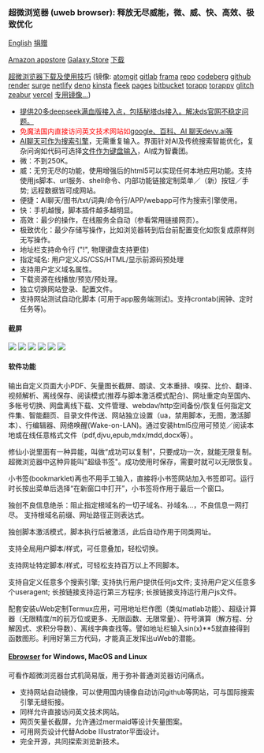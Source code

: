 ### 超微浏览器 (uweb browser): 释放无尽威能，微、威、快、高效、极致优化
<a href="README.md" onclick="if(notRepo()){location='../../en/readme/index.html#';return false;}">English</a>
<a href="zh/donate.md" onclick="if(notRepo()){location='../searchurl/donate.html#';return false;}">捐赠</a>


[Amazon appstore](https://www.amazon.com/TorApp-Info-uweb-browser-for-geeks/dp/B098QPR6N5)
[Galaxy.Store](https://galaxystore.samsung.com/detail/info.torapp.uweb)
<a href="en/download.md" onclick="if(notRepo()){location='../../en/changelog/index.html#';return false;}">下载</a>

[超微浏览器下载及使用技巧](https://repo.or.cz/uweb.git/blob_plain/HEAD:/zh/index.html)
(镜像: [atomgit](https://jamesfengcao.atomgit.net/uweb/zh/) [gitlab](https://jamesfengcao.gitlab.io/uweb/zh/) [frama](https://torappinfo.frama.io/uweb/zh/) [repo](https://repo.or.cz/uweb.git/blob_plain/HEAD:/zh/index.html) [codeberg](https://jamesfengcao.codeberg.page/zh/) [github](https://torappinfo.github.io/uweb/zh/) [render](https://uweb.onrender.com/zh/) [surge](https://uweb.surge.sh/zh/) [netlify](https://uwebzh.netlify.app/zh/) [deno](https://posh-crab-23.deno.dev/zh/) [kinsta](https://uwebbrowser-t27o4.kinsta.page/zh/) [fleek](https://uweb.on-fleek.app/zh/) [pages](https://muweb.pages.dev/zh/) [bitbucket](https://torappinfo.bitbucket.io/zh/) [torapp](https://torapp.eu.org/zh/) [torappv](https://uweb.torapp.eu.org/zh/) [glitch](https://uweb.glitch.me/zh/) [zeabur](https://uweb.zeabur.app/zh/) [vercel](https://uweb.vercel.app/zh/) <a href="en/mirrors.md" onclick="if(notRepo()){location='../../en/mirrors/index.html#';return false;}">专用镜像...</a>)

- <a href="zh/search.md" onclick="if(notRepo()){location='../search/index.html#';return false;}">提供20多deepseek满血版接入点，包括秘塔ds接入。解决ds官网不稳定问题。</a>
- <span  style="color:red">免魔法国内直接访问英文技术网站如<a href="zh/tips.md" onclick="if(notRepo()){location='../tips/index.html#';return false;}">google、百科、AI 聊天devv.ai等</a></span>
- <a href="zh/search.md" onclick="if(notRepo()){location='../search/index.html#';return false;}">AI聊天可作为搜索引擎</a>，无需重复输入。界面针对AI及传统搜索智能优化，复杂问询如代码可选择[文件作为键盘输入](https://uwebzh.netlify.app/en/links/index.html#)，AI成为智囊团。
- 微：不到250K。
- 威：无穷无尽的功能，使用增强后的html5可以实现任何本地应用功能。支持使用js脚本、url服务、shell命令、内部功能链接定制菜单／（新）按钮／手势; 远程数据皆可成网站。
- 便捷：AI聊天/图书/txt/词典/命令行/APP/webapp可作为搜索引擎使用。
- 快：手机越慢，脚本插件越多越明显。
- 高效：最少的操作，在线服务全自动（参看常用链接网页）。
- 极致优化：最少存储写操作，比如浏览器转到后台前配置变化如恢复成原样则无写操作。
- 地址栏支持命令行 ("!", 物理键盘支持更佳)
- 指定域名: 用户定义JS/CSS/HTML/显示前源码预处理
- 支持用户定义域名属性。
- 下载资源在线播放/预览/预处理。
- 独立切换网站登录、配置文件。
- 支持网站测试自动化脚本 (可用于app服务端测试)。支持crontab(闹钟、定时任务等)。

#### 截屏
![](https://i.postimg.cc/rsL9G5N1/home1.png)
![](https://i.postimg.cc/9QxJ3Rc2/globalcss.png)
![](https://i.postimg.cc/VksDHBQ4/globaljs.png)
![](https://i.postimg.cc/HLV3TYLy/longclick.png)
![](https://i.postimg.cc/XJ58ysdN/option1.png)
![](https://i.postimg.cc/0NFnQT6H/option2.png)

#### 软件功能
输出自定义页面大小PDF、矢量图长截屏、朗读、文本重排、嗅探、比价、翻译、视频解析、离线保存、阅读模式(推荐与脚本激活模式配合)、网址重定向至国内、多帐号切换、网盘离线下载、文件管理、webdav/http空间备份/恢复任何指定文件集、智能翻页、目录文件传送、网站独立设置（ua，禁用脚本，无图，激活脚本）、行编辑器、网络唤醒(Wake-on-LAN)。通过安装html5应用可预览／阅读本地或在线任意格式文件（pdf,djvu,epub,mdx/mdd,docx等）。

修仙小说里面有一种异能，叫做“成功可以复制”，只要成功一次，就能无限复制。超微浏览器中这种异能叫"超级书签"。成功使用时保存，需要时就可以无限恢复。

小书签(bookmarklet)再也不用手工输入，直接将小书签网站加入书签即可。运行时长按出菜单后选择“在新窗口中打开”，小书签将作用于最后一个窗口。

独创不良信息绝杀：阻止指定根域名的一切子域名、孙域名...，不良信息一网打尽。 支持根域名前缀、网址路径正则表达式。

独创脚本激活模式，脚本执行后被激活，此后自动作用于同类网址。

支持全局用户脚本/样式，可任意叠加，轻松切换。

支持网址特定脚本/样式，可轻松支持百万以上不同脚本。

支持自定义任意多个搜索引擎; 支持执行用户提供任何js文件; 支持用户定义任意多个useragent; 长按链接支持运行第三方程序; 长按链接支持运行用户js文件。

配套安装uWeb定制Termux应用，可用地址栏作图（类似matlab功能）、超级计算器（无限精度/π的前万位或更多、无限函数、无限常量）、符号演算（解方程、分解因式、求积分导数）、离线字典查找等。譬如地址栏输入sin(x)**5就直接得到函数图形。利用好第三方代码，才能真正发挥出uWeb的潜能。

#### <a href="misc/ebrowser/README.md"  onclick="if(notRepo()){location='../../en/ebrowserreadme/index.html#';return false;}">Ebrowser</a> for Windows, MacOS and Linux
可看作超微浏览器台式机简易版，用于弥补普通浏览器访问痛点。
- 支持网站自动镜像，可以使用国内镜像自动访问github等网站，可与国际搜索引擎无缝衔接。
- 同样允许直接访问英文技术网站。
- 网页矢量长截屏，允许通过mermaid等设计矢量图案。
- 可用网页设计代替Adobe Illustrator平面设计。
- 完全开源，共同探索浏览新技术。
